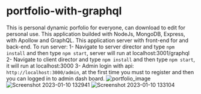 # portfolio-with-graphql
This is personal dynamic porfolio for everyone, can download to edit for personal use. This application builded with NodeJs, MongoDB, Express, with Apollow and GraphQL.
This application server with front-end for and back-end.
To run server:
  1- Navigate to server director and type ```npm install``` and then type ```npm start```, server will run at localhost:3001/graphql
  2- Navigate to client director and type ```npm install``` and then type ```npm start```, it will run at localhost:3000
  3- Admin login with api: ```http://localhost:3000/admin```, at the first time you must to register and then you can logged in to admin dash board.
![portfolio_image](https://user-images.githubusercontent.com/102747948/211641840-e0bd1ad9-5e7e-439e-873d-c947c4309ded.png)
![Screenshot 2023-01-10 132941](https://user-images.githubusercontent.com/102747948/211644185-9cb021ca-c6d0-4c46-b262-e1e87f78f645.png)
![Screenshot 2023-01-10 133104](https://user-images.githubusercontent.com/102747948/211644200-daf50fca-f5ae-480a-b6ea-7049f6f05dde.png)
